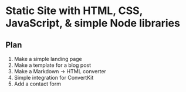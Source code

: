 # Static Site with HTML, CSS, JavaScript, & simple Node libraries

## Plan

1. Make a simple landing page
2. Make a template for a blog post
3. Make a Markdown -> HTML converter
4. Simple integration for ConvertKit
5. Add a contact form
